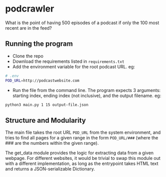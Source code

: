 # podcrawler

What is the point of having 500 episodes of a podcast if only the 100 most recent are in the feed?

## Running the program

- Clone the repo
- Download the requirements listed in `requirements.txt`
- Add the environment variable for the root podcast URL. eg:

```sh
# .env
POD_URL=http://podcastwebsite.com
```
- Run the file from the command line. The program expects 3 arguments: starting index, ending index (not inclusive), and the output filename. eg:
```sh
python3 main.py 1 15 output-file.json
```

## Structure and Modularity

The main file takes the root URL `POD_URL` from the system environment, and tries to find all pages for a given range in the form `POD_URL/###` (where the ### are the numbers within the given range).

The get_data module provides the logic for extracting data from a given webpage. For different websites, it would be trivial to swap this module out with a different implementation, as long as the entrypoint takes HTML text and returns a JSON-serializable Dictionary.
